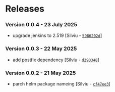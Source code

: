 # Releases

### Version 0.0.4 - 23 July 2025
- upgrade jenkins to 2.519 [Silviu - [`5986202d`](https://github.com/eea/helm-charts/commit/5986202df63605c5f81214222e7bd5c54a8c1245)]

### Version 0.0.3 - 22 May 2025
- add postfix dependency [Silviu - [`d290348`](https://github.com/eea/helm-charts/commit/d290348d66326caa0fe5e974db98726e33f3c56c)]

### Version 0.0.2 - 21 May 2025
- parch helm package nameing [Silviu - [`cf47ee3`](https://github.com/eea/helm-charts/commit/cf47ee3d735aa6ad46aa3ea2aa2fe08b2718f524)]
